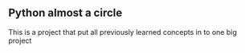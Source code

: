 ## Python almost a circle 

This is a project that put all previously learned concepts in to one big project


